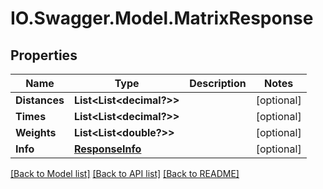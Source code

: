 # IO.Swagger.Model.MatrixResponse
## Properties

Name | Type | Description | Notes
------------ | ------------- | ------------- | -------------
**Distances** | **List&lt;List&lt;decimal?&gt;&gt;** |  | [optional] 
**Times** | **List&lt;List&lt;decimal?&gt;&gt;** |  | [optional] 
**Weights** | **List&lt;List&lt;double?&gt;&gt;** |  | [optional] 
**Info** | [**ResponseInfo**](ResponseInfo.md) |  | [optional] 

[[Back to Model list]](../README.md#documentation-for-models) [[Back to API list]](../README.md#documentation-for-api-endpoints) [[Back to README]](../README.md)

